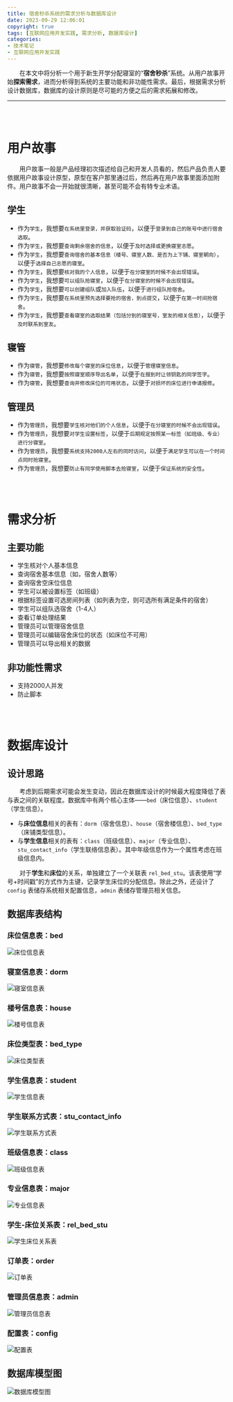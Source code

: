 ```yaml
---
title: 宿舍秒杀系统的需求分析与数据库设计
date: 2023-09-29 12:06:01
copyright: true
tags: [互联网应用开发实践, 需求分析, 数据库设计]
categories:
- 技术笔记
- 互联网应用开发实践
---
```




&emsp;&emsp;在本文中将分析一个用于新生开学分配寝室的“**宿舍秒杀**”系统。从用户故事开始**探索需求**，进而分析得到系统的主要功能和非功能性需求。最后，根据需求分析设计数据库，数据库的设计原则是尽可能的方便之后的需求拓展和修改。

<!--more-->

---

<br/><br/>


# 用户故事

&emsp;&emsp;用户故事一般是产品经理初次描述给自己和开发人员看的，然后产品负责人要依据用户故事设计原型，原型在客户那里通过后，然后再在用户故事里面添加附件。用户故事不会一开始就很清晰，甚至可能不会有特专业术语。

## 学生
- 作为`学生`，我想要`在系统里登录，并获取验证码`，以便于`登录到自己的账号中进行宿舍选取`。
- 作为`学生`，我想要`查询剩余宿舍的信息`，以便于`及时选择或更换寝室志愿`。
- 作为`学生`，我想要`查询宿舍的基本信息（楼号、寝室人数、是否为上下铺、寝室朝向）`，以便于`选择自己志愿的寝室`。
- 作为`学生`，我想要`核对我的个人信息`，以便于`在分寝室的时候不会出现错误`。
- 作为`学生`，我想要`可以组队抢寝室`，以便于`在分寝室的时候不会出现错误`。
- 作为`学生`，我想要`可以创建组队`或`加入队伍`，以便于`进行组队抢宿舍`。
- 作为`学生`，我想要`在系统里预先选择要抢的宿舍，到点提交`，以便于`在第一时间抢宿舍`。
- 作为`学生`，我想要`查看寝室的选取结果（包括分到的寝室号，室友的相关信息）`，以便于`及时联系到室友`。

## 寝管
- 作为`寝管`，我想要`修改每个寝室的床位信息`，以便于`管理寝室信息`。
- 作为`寝管`，我想要`按照寝室顺序导出名单`，以便于`在报到时让领钥匙的同学签字`。
- 作为`寝管`，我想要`查询并修改床位的可用状态`，以便于`对损坏的床位进行申请报修`。

## 管理员
- 作为`管理员`，我想要`学生核对他们的个人信息`，以便于`在分寝室的时候不会出现错误`。
- 作为`管理员`，我想要`对学生设置标签`，以便于`后期规定按照某一标签（如班级、专业）进行分寝室`。
- 作为`管理员`，我想要`系统支持2000人左右的同时访问`，以便于`满足学生可以在一个时间点同时抢寝室`。
- 作为`管理员`，我想要`防止有同学使用脚本去抢寝室`，以便于`保证系统的安全性`。

<br/><br/>

# 需求分析
## 主要功能
- 学生核对个人基本信息
- 查询宿舍基本信息（如，宿舍人数等）
- 查询宿舍空床位信息
- 学生可以被设置标签（如班级）
- 根据标签设置可选房间列表（如列表为空，则可选所有满足条件的宿舍）
- 学生可以组队选宿舍（1-4人）
- 查看订单处理结果
- 管理员可以管理宿舍信息
- 管理员可以编辑宿舍床位的状态（如床位不可用）
- 管理员可以导出相关的数据


## 非功能性需求
- 支持2000人并发
- 防止脚本


<br/><br/>


# 数据库设计
## 设计思路

&emsp;&emsp;考虑到后期需求可能会发生变动，因此在数据库设计的时候最大程度降低了表与表之间的关联程度。数据库中有两个核心主体——`bed`（床位信息）、`student`（学生信息）。

* 与**床位信息**相关的表有：`dorm`（宿舍信息）、`house`（宿舍楼信息）、`bed_type`（床铺类型信息）。
* 与**学生信息**相关的表有：`class`（班级信息）、`major`（专业信息）、`stu_contact_info`（学生联络信息表）。其中年级信息作为一个属性考虑在班级信息内。

&emsp;&emsp;对于**学生**和**床位**的关系，单独建立了一个关联表 `rel_bed_stu`。该表使用“学号+时间戳”的方式作为主键，记录学生床位的分配信息。除此之外，还设计了 `config` 表储存系统相关配置信息，`admin` 表储存管理员相关信息。

## 数据库表结构
### 床位信息表：bed

![床位信息表](/images/宿舍秒杀系统的需求分析与数据库设计/床位信息表.png)

### 寝室信息表：dorm
![寝室信息表](/images/宿舍秒杀系统的需求分析与数据库设计/寝室信息表.png)


### 楼号信息表：house
![楼号信息表](/images/宿舍秒杀系统的需求分析与数据库设计/楼号信息表.png)


### 床位类型表：bed_type
![床位类型表](/images/宿舍秒杀系统的需求分析与数据库设计/床位类型表.png)


### 学生信息表：student
![学生信息表](/images/宿舍秒杀系统的需求分析与数据库设计/学生信息表.png)


### 学生联系方式表：stu_contact_info
![学生联系方式表](/images/宿舍秒杀系统的需求分析与数据库设计/学生联系方式表.png)


### 班级信息表：class
![班级信息表](/images/宿舍秒杀系统的需求分析与数据库设计/班级信息表.png)


### 专业信息表：major
![专业信息表](/images/宿舍秒杀系统的需求分析与数据库设计/专业信息表.png)


### 学生-床位关系表：rel_bed_stu
![学生床位关系表](/images/宿舍秒杀系统的需求分析与数据库设计/学生床位关系表.png)


### 订单表：order
![订单表](/images/宿舍秒杀系统的需求分析与数据库设计/订单表.png)


### 管理员信息表：admin
![管理员信息表](/images/宿舍秒杀系统的需求分析与数据库设计/管理员信息表.png)


### 配置表：config
![配置表](/images/宿舍秒杀系统的需求分析与数据库设计/配置表.png)


## 数据库模型图
![数据库模型图](/images/宿舍秒杀系统的需求分析与数据库设计/数据库模型图.png)





<br/><br/><br/><br/>
